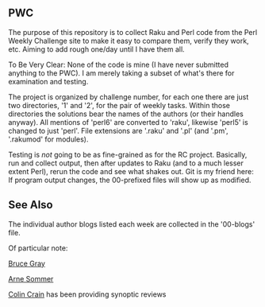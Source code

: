 ## PWC

The purpose of this repository is to collect Raku and Perl code from the Perl Weekly Challenge site
to make it easy to compare them, verify they work, etc. Aiming to add rough one/day until I have them all.

To Be Very Clear: None of the code is mine (I have never submitted anything to the PWC). I am
merely taking a subset of what's there for examination and testing.

The project is organized by challenge number, for each one there are just two directories, '1' and '2', for the pair of weekly tasks.
Within those directories the solutions bear the names of the authors (or their handles anyway). 
All mentions of 'perl6' are converted to 'raku', likewise
'perl5' is changed to just 'perl'. File extensions are '.raku' and '.pl' 
(and '.pm', '.rakumod' for modules).

Testing is *not* going to be as fine-grained as for the RC project. Basically, run and collect output, then
after updates to Raku (and to a much lesser extent Perl), rerun the code and see what shakes out. 
Git is my friend here: If program output changes, the 00-prefixed files will show up as modified.

## See Also

The individual author blogs listed each week are collected in the '00-blogs' file.

Of particular note:

[Bruce Gray](http://blogs.perl.org/users/bruce_gray/theweeklychallenge/)

[Arne Sommer](https://raku-musings.com/eban-cardano.html)

[Colin Crain](https://theweeklychallenge.org/blog/) has been providing synoptic reviews 
